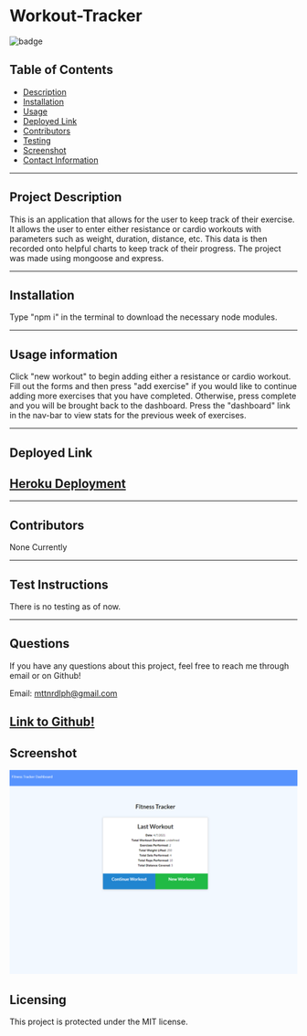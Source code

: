 # Workout-Tracker

![badge](https://img.shields.io/badge/License-MIT-brightgreen)

## Table of Contents

- [Description](#project-description)
- [Installation](#installation)
- [Usage](#usage-information)
- [Deployed Link](#deployed-link)
- [Contributors](#contributors)
- [Testing](#test-instructions)
- [Screenshot](#screenshot)
- [Contact Information](#questions)

---

## Project Description

This is an application that allows for the user to keep track of their exercise. It allows the user to enter either resistance or cardio workouts with parameters such as weight, duration, distance, etc. This data is then recorded onto helpful charts to keep track of their progress. The project was made using mongoose and express. 

---

## Installation

Type "npm i" in the terminal to download the necessary node modules. 

---

## Usage information

Click "new workout" to begin adding either a resistance or cardio workout. Fill out the forms and then press "add exercise" if you would like to continue adding more exercises that you have completed. Otherwise, press complete and you will be brought back to the dashboard. Press the "dashboard" link in the nav-bar to view stats for the previous week of exercises.

---

## Deployed Link

## [Heroku Deployment](https://workout-tracker3333.herokuapp.com/)

---

## Contributors

None Currently

---

## Test Instructions

There is no testing as of now.

---

## Questions

If you have any questions about this project, feel free to reach me through email or on Github!

Email: mttnrdlph@gmail.com

## [Link to Github!](https://github.com/RobeandHat)

## Screenshot

![Workout-Tracker](/public/images/workout-tracker.png)

## Licensing

This project is protected under the MIT license.